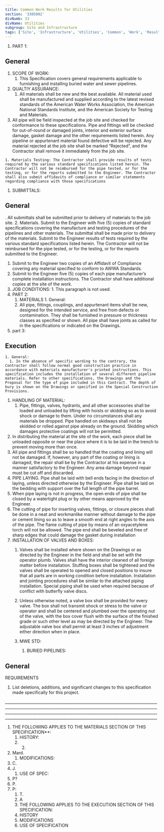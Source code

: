 ```yaml
---
title: Common Work Results for Utilities
section: '3305002'
divNumb: 33
divName: Utilities
subgroup: Site and Infrastructure
tags: ['Site', 'Infrastructure', 'Utilities', 'Common', 'Work', 'Results']
---
```


   1. PART 1:

## General

   1. SCOPE OF WORK:
      1. This Specification covers general requirements applicable to furnishing and installing buried water and sewer pipelines.
   1. QUALTIY ASSURANCE:
      1. All materials shall be new and the best available. All material used shall be manufactured and supplied according to the latest revised standards of the American Water Works Association, the American National Stan­dards Institute, and the American Society for Testing and Materials.
   1. All pipe will be field inspected at the job site and checked for conformance to these specifications. Pipe and fittings will be checked for out-of-round or damaged joints, interior and exterior surface damage, gasket damage and the other requirements listed herein. Any pipeline or appurtenant material found defective will be rejected. Any material rejected at the job site shall be marked “Rejected”, and the Contractor shall remove it immediately from the job site.

	1. Materials Testing: The Contractor shall provide results of tests required by the various standard specifications listed herein. The Contractor will not be reimbursed for the pipe tested, or for the testing, or for the reports submitted to the Engineer. The Contractor shall also submit affidavits of compliance or similar statements regarding compliance with those specifications
1. SUBMITTALS:

	
## General

. All submittals shall be submitted prior to delivery of materials to the job site.
	2. Materials. Submit to the Engineer with five (5) copies of standard specifications covering the manufacture and testing procedures of the pipelines and other materials. The submittal shall be made prior to delivery of the materials. Submit to the Engineer results of tests required by the various standard specifications listed herein. The Contractor will not be reimbursed for the pipe tested, or for the testing, or for the reports submitted to the Engineer.
   1. Submit to the Engineer two copies of an Affidavit of Compliance covering any material specified to conform to AWWA Standards.
   1. Submit to the Engineer five (5) copies of each pipe manufacturer’s complete installation instructions. The Contractor shall have additional copies at the site of the work.
   1. JOB CONDITIONS:
	1. This paragraph is not used.
   1. PART 2:
      1. MATERIALS
	1. General:
      1. All pipe, fittings, couplings, and appurtenant items shall be new, designed for the intended service, and free from defects or contamination. They shall be furnished in pressure or thickness classes as specified or shown. All pipe shall have joints as called for in the specifications or indicated on the Drawings.
   1. part 3:

## Execution

	1. General:
      1. In the absence of specific wording to the contrary, the Contractor shall follow normal good construction practice in accordance with materials manufacturer's printed instructions. This specification includes the installation of several different pipeline materials. Refer to other specifications, the Drawings and the Proposal for the type of pipe included in this Contract. The depth of bury is shown on the Drawings or specified in the Special Construction Provisions.
   1. HANDLING OF MATERIAL:
      1. Pipe, fittings, valves, hydrants, and all other accessories shall be loaded and unloaded by lifting with hoists or skidding so as to avoid shock or damage to them. Under no circumstances shall any materials be dropped. Pipe handled on skidways shall not be skidded or rolled against pipe already on the ground. Skidding which damages protective coatings will not be permitted.
   1. In distributing the material at the site of the work, each piece shall be unloaded opposite or near the place where it is to be laid in the trench to prevent moving more than once. 
   1. All pipe and fittings shall be so handled that the coating and lining will not be damaged. If, however, any part of the coating or lining is damaged, the repair shall be by the Contractor at his expense in a manner satisfactory to the Engineer. Any area damage beyond repair must be cut off and discarded.
   1. PIPE LAYING. Pipe shall be laid with bell ends facing in the direction of laying, unless directed otherwise by the Engineer. Pipe shall be laid on the bedding with support over the full length of the pipe barrel.
   1. When pipe laying is not in progress, the open ends of pipe shall be closed by a watertight plug or by other means approved by the Engineer.
   1. The cutting of pipe for inserting valves, fittings, or closure pieces shall be done in a neat and workmanlike manner without damage to the pipe or cement lining so as to leave a smooth end at right angles to the axis of the pipe. The flame cutting of pipe by means of an oxyacetylene torch will not be allowed. The pipe end shall be beveled and free of sharp edges that could damage the gasket during installation
1. INSTALLATION OF VALVES AND BOXES:
      1. Valves shall be installed where shown on the Drawings or as directed by the Engineer in the field and shall be set with the operator plumb. Valves shall have the interior cleaned of all foreign matter before installation. Stuffing boxes shall be tightened and the valves shall be operated to opened and closed positions to insure that all parts are in working condition before installation. Installation and jointing procedures shall be similar to the attached piping installation. Special piping shall be used when required because of conflict with butterfly valve discs.
   1. Unless otherwise noted, a valve box shall be provided for every valve. The box shall not transmit shock or stress to the valve or operator and shall be centered and plumbed over the operating nut of the valve, with the box cover flush with the surface of the finished grade or such other level as may be directed by the Engineer. The adjustable valve box shall permit at least 3 inches of adjustment either direction when in place.
   
   1. MWE STD:
      1. BURIED PIPELINES:

## General

 REQUIREMENTS
   1. List deletions, additions, and significant changes to this specification made specifically for this project.

\_\_\_\_\_\_\_\_\_\_\_\_\_\_\_\_\_\_\_\_\_\_\_\_\_\_\_\_\_\_\_\_\_\_\_\_\_\_\_\_\_\_\_\_\_\_\_\_\_\_\_\_\_\_\_\_\_\_\_\_\_\_\_\_\_\_\_\_\_\_\_\_\_\_\_\_\_\_\_\_\_\_\_\_\_\_\_\_\_\_\_\_\_\_\_\_\_\_\_\_\_\_\_\_\_\_\_\_\_\_\_\_\_\_\_\_\_\_\_\_\_\_\_\_\_\_\_\_\_\_\_\_\_\_\_\_\_\_\_\_\_\_\_\_\_\_\_\_\_\_\_\_\_\_\_\_\_\_\_\_\_\_\_\_\_\_\_\_\_\_\_\_\_\_\_\_\_\_\_\_\_\_\_\_\_\_\_\_\_\_\_\_\_\_\_\_\_\_\_\_\_\_\_\_\_\_\_\_\_\_\_\_\_\_\_\_\_\_\_\_\_\_\_\_\_\_\_\_\_\_\_\_\_\_\_\_\_\_\_\_\_\_\_\_\_\_\_\_\_\_\_\_\_\_\_\_\_\_\_\_\_\_\_\_\_\_\_\_\_\_\_\_\_\_\_\_\_\_\_\_\_\_\_\_\_\_\_\_\_\_\_\_\_\_\_\_\_\_\_\_\_\_\_\_\_\_\_\_\_\_\_\_
1. THE FOLLOWING APPLIES TO THE MATERIALS SECTION OF THIS SPECIFICATION**:
	1. HISTORY:
      1. 2.
2. Mard.
	1. MODIFICATIONS:
3. C.
4. J.
	1. USE OF SPEC:
5. P?
6. P.
7. P:
	1. T.
	2. A
   1. THE FOLLOWING APPLIES TO THE EXECUTION SECTION OF THIS SPECIFICATION:
	1. HISTORY
	2. MODIFICATIONS
	3. USE OF SPECIFICATION

